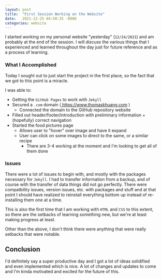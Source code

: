 ```yaml
---
layout: post
title:  "First Session Working on the Website"
date:   2021-12-25 04:50:35 -0800
categories: website
---
```


I started working on my personal website "yesterday" (`12/24/2021`) and am probably at the end of the session. I will discuss the various things that I experienced and learned throughout the day just for future reference and as a process of learning.

### What I Accomplished

Today I sought out to just start the project in the first place, so the fact that we got to this point is a miracle. 

I was able to:

- Getting the `GitHub Pages` to work with `Jekyll`
- Secured a `.com` domain (<a href="http://www.thomaskhuang.com" target="_blank"> https://www.thomaskhuang.com </a>)
    * Connected the domain to the GitHub repository website
- Filled out header/footer/introduction with preliminary information + (hopefully) correct navigation
- Started the food pictures page
    * Allows user to "hover" over image and have it expand
    * User can click on some images to direct to the same, or a similar recipe
        + There are 3-4 working at the moment and I'm looking to get all of them done

### Issues

There were a lot of issues to begin with, and mostly with the packages necessary for `Jekyll`. I had to transfer information from a backup, and of course with the transfer of data things did not go perfectly. There were compatbility issues, version issues, etc. with packages and stuff and at that point I should have realized to reinstall everything bottom up instead of re-installing them one at a time.

This is also the first time that I am working with `HTML` and `CSS` to this extent, so there are the setbacks of learning something new, but we're at least making progress at least.

Other than the above, I don't think there were anything that were really setbacks that were notable.

## Conclusion

I'd definitely say a super productive day and I got a lot of ideas solidified and even implemented which is nice. A lot of changes and updates to come and I'm kinda motivated and excited for the future of this.
